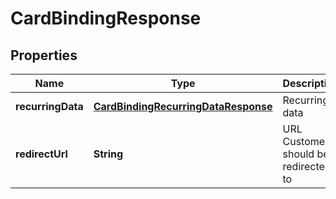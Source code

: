 
# CardBindingResponse

## Properties
Name | Type | Description | Notes
------------ | ------------- | ------------- | -------------
**recurringData** | [**CardBindingRecurringDataResponse**](CardBindingRecurringDataResponse.md) | Recurring data |  [optional]
**redirectUrl** | **String** | URL Customer should be redirected to |  [optional]




